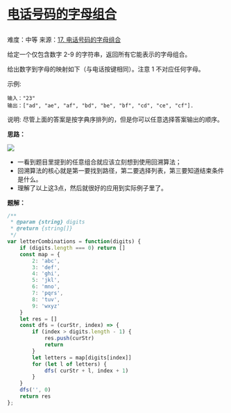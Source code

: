# [电话号码的字母组合](https://github.com/Bulandent/js-leetcode-2021/issues/11)

## 

难度：中等
来源：[17. 电话号码的字母组合](https://leetcode-cn.com/problems/letter-combinations-of-a-phone-number/)

给定一个仅包含数字 2-9 的字符串，返回所有它能表示的字母组合。

给出数字到字母的映射如下（与电话按键相同）。注意 1 不对应任何字母。

示例:

```
输入："23"
输出：["ad", "ae", "af", "bd", "be", "bf", "cd", "ce", "cf"].
```

说明:
尽管上面的答案是按字典序排列的，但是你可以任意选择答案输出的顺序。

**思路：**

![](https://pic.leetcode-cn.com/1598406872-BTOpqw-image.png)

- 一看到题目里提到的任意组合就应该立刻想到使用回溯算法；
- 回溯算法的核心就是第一要找到路径，第二要选择列表，第三要知道结束条件是什么。
- 理解了以上这3点，然后就很好的应用到实际例子里了。

**题解：**

```js
/**
 * @param {string} digits
 * @return {string[]}
 */
var letterCombinations = function(digits) {
    if (digits.length === 0) return []
    const map = {
        2: 'abc',
        3: 'def',
        4: 'ghi',
        5: 'jkl',
        6: 'mno',
        7: 'pqrs',
        8: 'tuv',
        9: 'wxyz'
    }
    let res = []
    const dfs = (curStr, index) => {
        if (index > digits.length - 1) {
            res.push(curStr)
            return
        }
        let letters = map[digits[index]]
        for (let l of letters) {
            dfs( curStr + l, index + 1)
        }
    }
    dfs('', 0)
    return res
};
```